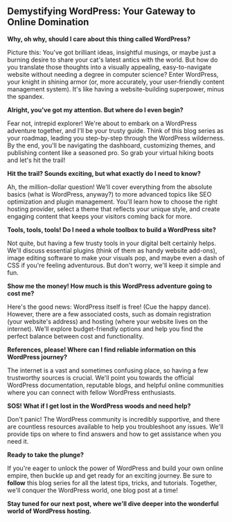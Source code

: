 ## Demystifying WordPress: Your Gateway to Online Domination

**Why, oh why, should I care about this thing called WordPress?**

Picture this: You've got brilliant ideas, insightful musings, or maybe just a burning desire to share your cat's latest antics with the world. But how do you translate those thoughts into a visually appealing, easy-to-navigate website without needing a degree in computer science? Enter WordPress, your knight in shining armor (or, more accurately, your user-friendly content management system). It's like having a website-building superpower, minus the spandex.

**Alright, you've got my attention. But where do I even begin?**

Fear not, intrepid explorer! We're about to embark on a WordPress adventure together, and I'll be your trusty guide. Think of this blog series as your roadmap, leading you step-by-step through the WordPress wilderness. By the end, you'll be navigating the dashboard, customizing themes, and publishing content like a seasoned pro. So grab your virtual hiking boots and let's hit the trail!

**Hit the trail? Sounds exciting, but what exactly do I need to know?**

Ah, the million-dollar question! We'll cover everything from the absolute basics (what is WordPress, anyway?) to more advanced topics like SEO optimization and plugin management. You'll learn how to choose the right hosting provider, select a theme that reflects your unique style, and create engaging content that keeps your visitors coming back for more. 

**Tools, tools, tools! Do I need a whole toolbox to build a WordPress site?**

Not quite, but having a few trusty tools in your digital belt certainly helps. We'll discuss essential plugins (think of them as handy website add-ons), image editing software to make your visuals pop, and maybe even a dash of CSS if you're feeling adventurous. But don't worry, we'll keep it simple and fun. 

**Show me the money! How much is this WordPress adventure going to cost me?**

Here's the good news: WordPress itself is free! (Cue the happy dance). However, there are a few associated costs, such as domain registration (your website's address) and hosting (where your website lives on the internet). We'll explore budget-friendly options and help you find the perfect balance between cost and functionality.

**References, please! Where can I find reliable information on this WordPress journey?**

The internet is a vast and sometimes confusing place, so having a few trustworthy sources is crucial. We'll point you towards the official WordPress documentation, reputable blogs, and helpful online communities where you can connect with fellow WordPress enthusiasts.

**SOS! What if I get lost in the WordPress woods and need help?**

Don't panic! The WordPress community is incredibly supportive, and there are countless resources available to help you troubleshoot any issues. We'll provide tips on where to find answers and how to get assistance when you need it.

**Ready to take the plunge?**

If you're eager to unlock the power of WordPress and build your own online empire, then buckle up and get ready for an exciting journey. Be sure to **follow** this blog series for all the latest tips, tricks, and tutorials. Together, we'll conquer the WordPress world, one blog post at a time!

**Stay tuned for our next post, where we'll dive deeper into the wonderful world of WordPress hosting.** 
